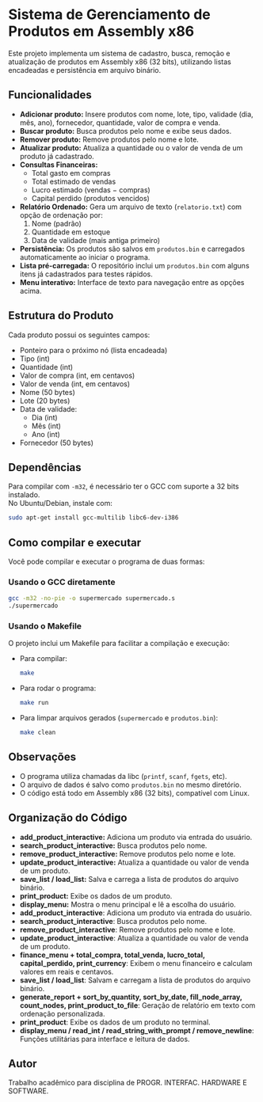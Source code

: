 # Sistema de Gerenciamento de Produtos em Assembly x86

Este projeto implementa um sistema de cadastro, busca, remoção e atualização de produtos em Assembly x86 (32 bits), utilizando listas encadeadas e persistência em arquivo binário.

## Funcionalidades

- **Adicionar produto:** Insere produtos com nome, lote, tipo, validade (dia, mês, ano), fornecedor, quantidade, valor de compra e venda.  
- **Buscar produto:** Busca produtos pelo nome e exibe seus dados.  
- **Remover produto:** Remove produtos pelo nome e lote.  
- **Atualizar produto:** Atualiza a quantidade ou o valor de venda de um produto já cadastrado.  
- **Consultas Financeiras:**  
  - Total gasto em compras  
  - Total estimado de vendas  
  - Lucro estimado (vendas − compras)  
  - Capital perdido (produtos vencidos)  
- **Relatório Ordenado:** Gera um arquivo de texto (`relatorio.txt`) com opção de ordenação por:  
  1. Nome (padrão)  
  2. Quantidade em estoque  
  3. Data de validade (mais antiga primeiro)  
- **Persistência:** Os produtos são salvos em `produtos.bin` e carregados automaticamente ao iniciar o programa.  
- **Lista pré-carregada:** O repositório inclui um `produtos.bin` com alguns itens já cadastrados para testes rápidos.  
- **Menu interativo:** Interface de texto para navegação entre as opções acima.

## Estrutura do Produto

Cada produto possui os seguintes campos:
- Ponteiro para o próximo nó (lista encadeada)
- Tipo (int)
- Quantidade (int)
- Valor de compra (int, em centavos)
- Valor de venda (int, em centavos)
- Nome (50 bytes)
- Lote (20 bytes)
- Data de validade:  
  - Dia (int)
  - Mês (int)
  - Ano (int)
- Fornecedor (50 bytes)

## Dependências

Para compilar com `-m32`, é necessário ter o GCC com suporte a 32 bits instalado.  
No Ubuntu/Debian, instale com:

```sh
sudo apt-get install gcc-multilib libc6-dev-i386
```

## Como compilar e executar

Você pode compilar e executar o programa de duas formas:

### Usando o GCC diretamente

```sh
gcc -m32 -no-pie -o supermercado supermercado.s
./supermercado
```

### Usando o Makefile

O projeto inclui um Makefile para facilitar a compilação e execução:

- Para compilar:  
  ```sh
  make
  ```
- Para rodar o programa:  
  ```sh
  make run
  ```
- Para limpar arquivos gerados (`supermercado` e `produtos.bin`):  
  ```sh
  make clean
  ```

## Observações

- O programa utiliza chamadas da libc (`printf`, `scanf`, `fgets`, etc).
- O arquivo de dados é salvo como `produtos.bin` no mesmo diretório.
- O código está todo em Assembly x86 (32 bits), compatível com Linux.

## Organização do Código

- **add_product_interactive:** Adiciona um produto via entrada do usuário.
- **search_product_interactive:** Busca produtos pelo nome.
- **remove_product_interactive:** Remove produtos pelo nome e lote.
- **update_product_interactive:** Atualiza a quantidade ou valor de venda de um produto.
- **save_list / load_list:** Salva e carrega a lista de produtos do arquivo binário.
- **print_product:** Exibe os dados de um produto.
- **display_menu:** Mostra o menu principal e lê a escolha do usuário.
- **add_product_interactive**: Adiciona um produto via entrada do usuário.
- **search_product_interactive**: Busca produtos pelo nome.
- **remove_product_interactive**: Remove produtos pelo nome e lote.
- **update_product_interactive**: Atualiza a quantidade ou valor de venda de um produto.
- **finance_menu + total_compra, total_venda, lucro_total, capital_perdido, print_currency**: Exibem o menu financeiro e calculam valores em reais e centavos.
- **save_list / load_list**: Salvam e carregam a lista de produtos do arquivo binário.
- **generate_report + sort_by_quantity, sort_by_date, fill_node_array, count_nodes, print_product_to_file**: Geração de relatório em texto com ordenação personalizada.
- **print_product**: Exibe os dados de um produto no terminal.
- **display_menu / read_int / read_string_with_prompt / remove_newline**: Funções utilitárias para interface e leitura de dados.

## Autor

Trabalho acadêmico para disciplina de PROGR. INTERFAC. HARDWARE E SOFTWARE.